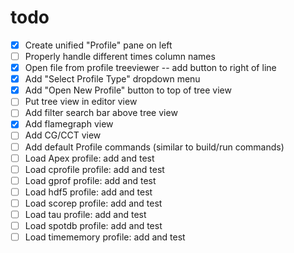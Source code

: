 # todo

- [x] Create unified "Profile" pane on left
- [ ] Properly handle different times column names
- [x] Open file from profile treeviewer -- add button to right of line
- [x] Add "Select Profile Type" dropdown menu
- [x] Add "Open New Profile" button to top of tree view
- [ ] Put tree view in editor view
- [ ] Add filter search bar above tree view
- [x] Add flamegraph view
- [ ] Add CG/CCT view
- [ ] Add default Profile commands (similar to build/run commands)
- [ ] Load Apex profile: add and test
- [ ] Load cprofile profile: add and test
- [ ] Load gprof profile: add and test
- [ ] Load hdf5 profile: add and test
- [ ] Load scorep profile: add and test
- [ ] Load tau profile: add and test
- [ ] Load spotdb profile: add and test
- [ ] Load timememory profile: add and test